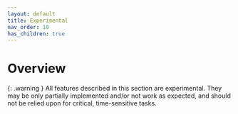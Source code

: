 ```yaml
---
layout: default
title: Experimental
nav_order: 10
has_children: true
---
```


# Overview
{: .warning }
All features described in this section are experimental.  They may be only partially implemented and/or not work as expected, and should not be relied upon for critical, time-sensitive tasks.
